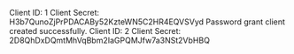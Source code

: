 Client ID: 1
Client Secret: H3b7QunoZjPrPDACABy52KzteWN5C2HR4EQVSVyd
Password grant client created successfully.
Client ID: 2
Client Secret: 2D8QhDxDQmtMhVqBbm2IaGPQMJfw7a3NSt2VbHBQ